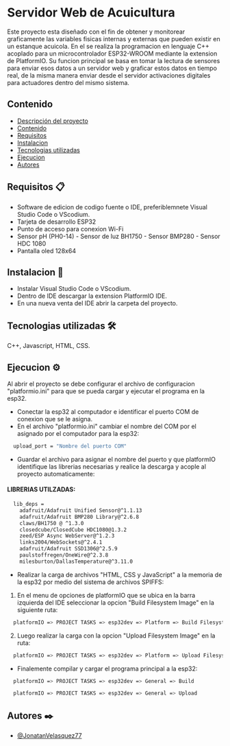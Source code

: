 

# Servidor Web de Acuicultura

Este proyecto esta diseñado con el fin de obtener y monitorear graficamente las variables fisicas internas y externas que pueden existir en un estanque acuicola. En el se realiza la programacion en lenguaje C++ acoplado para un microcontrolador ESP32-WROOM mediante la extension de PlatformIO. 
Su funcion principal se basa en tomar la lectura de sensores para enviar esos datos a un servidor web y graficar estos datos en tiempo real, de la misma manera enviar desde el servidor activaciones digitales para actuadores dentro del mismo sistema.

## Contenido

* [Descripción del proyecto](#Servidor-Web-de-Acuicultura)
* [Contenido](#Contenido)
* [Requisitos](#Requisitos)
* [Instalacion](#Instalacion)
* [Tecnologias utilizadas](#Tecnologias-utilizadas)
* [Ejecucion](#Ejecucion)
* [Autores](#Autores)




## Requisitos 📋

- Software de edicion de codigo fuente o IDE, preferiblemnete Visual Studio Code o VScodium.
- Tarjeta de desarrollo ESP32
- Punto de acceso para conexion Wi-Fi
- Sensor pH (PH0-14) - Sensor de luz BH1750 - Sensor BMP280 - Sensor HDC 1080
- Pantalla oled 128x64  


## Instalacion  🔧

+ Instalar Visual Studio Code o VScodium.
+ Dentro de IDE descargar la extension PlatformIO IDE. 
+ En una nueva venta del IDE abrir la carpeta del proyecto.

    
## Tecnologias utilizadas 🛠
C++, Javascript, HTML, CSS.



## Ejecucion ⚙️

Al abrir el proyecto se debe configurar el archivo de configuracion "platformio.ini" para que se pueda cargar y ejecutar el programa en la esp32.

- Conectar la esp32 al computador e identificar el puerto COM de conexion que se le asigna.
- En el archivo "platformio.ini" cambiar el nombre del COM por el asignado por el computador para la esp32:

```bash
  upload_port = "Nombre del puerto COM"
```
- Guardar el archivo para asignar el nombre del puerto y que platformIO identifique las librerias necesarias y realice la descarga y acople al proyecto automaticamente:

#### LIBRERIAS UTILZADAS:
```bash
  lib_deps = 
	adafruit/Adafruit Unified Sensor@^1.1.13
	adafruit/Adafruit BMP280 Library@^2.6.8
	claws/BH1750 @ ^1.3.0
	closedcube/ClosedCube HDC1080@1.3.2
	zeed/ESP Async WebServer@^1.2.3
	links2004/WebSockets@^2.4.1
	adafruit/Adafruit SSD1306@^2.5.9
	paulstoffregen/OneWire@^2.3.8
	milesburton/DallasTemperature@^3.11.0
```

- Realizar la carga de archivos "HTML, CSS y JavaScript" a la memoria de la esp32 por medio del sistema de archivos SPIFFS:

1. En el menu de opciones de platformIO que se ubica en la barra izquierda del IDE seleccionar la opcion "Build Filesystem Image" en la siguiente ruta:
        
```bash
  platformIO => PROJECT TASKS => esp32dev => Platform => Build Filesystem Image
```

2. Luego realizar la carga con la opcion "Upload Filesystem Image" en la ruta:

```bash
  platformIO => PROJECT TASKS => esp32dev => Platform => Upload Filesystem Image
``` 

- Finalemente compilar y cargar el programa principal a la esp32:
```bash
  platformIO => PROJECT TASKS => esp32dev => General => Build
```
```bash
  platformIO => PROJECT TASKS => esp32dev => General => Upload
```
## Autores ✒️

- [@JonatanVelasquez77](https://github.com/JonatanVelasquez77)

